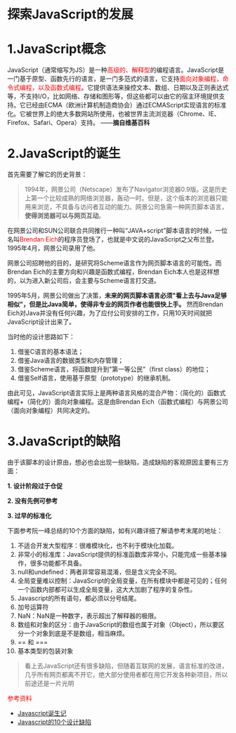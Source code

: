 # 探索JavaScript的发展

# 1.JavaScript概念
JavaScript（通常缩写为JS）是一种<font color="red">高级的、解释型</font>的编程语言。JavaScript是一门基于原型、函数先行的语言，是一门多范式的语言，它支持<font color="red">面向对象编程，命令式编程，以及函数式编程</font>。它提供语法来操控文本、数组、日期以及正则表达式等，不支持I/O，比如网络、存储和图形等，但这些都可以由它的宿主环境提供支持。它已经由ECMA（欧洲计算机制造商协会）通过ECMAScript实现语言的标准化。它被世界上的绝大多数网站所使用，也被世界主流浏览器（Chrome、IE、Firefox、Safari、Opera）支持。                              ——**摘自维基百科**
# 2.JavaScript的诞生
首先需要了解它的历史背景：
> 1994年，网景公司（Netscape）发布了Navigator浏览器0.9版。这是历史上第一个比较成熟的网络浏览器，轰动一时。但是，这个版本的浏览器只能用来浏览，不具备与访问者互动的能力。网景公司急需一种网页脚本语言，**使得浏览器可以与网页互动**。

在网景公司和SUN公司联合共同推行一种叫“JAVA+script”脚本语言的时候，一位名叫<font color="red">Brendan Eich</font>的程序员登场了，也就是中文说的JavaScript之父布兰登。1995年4月，网景公司录用了他。

网景公司招聘他的目的，是研究将Scheme语言作为网页脚本语言的可能性。而Brendan Eich的主要方向和兴趣是函数式编程，Brendan Eich本人也是这样想的，以为进入新公司后，会主要与Scheme语言打交道。

1995年5月，网景公司做出了决策，**未来的网页脚本语言必须"看上去与Java足够相似"，但是比Java简单，使得非专业的网页作者也能很快上手。**
然而Brendan Eich对Java并没有任何兴趣，为了应付公司安排的工作，只用10天时间就把JavaScript设计出来了。

当时他的设计思路如下：

1. 借鉴C语言的基本语法；
2. 借鉴Java语言的数据类型和内存管理；
3. 借鉴Scheme语言，将函数提升到"第一等公民"（first class）的地位；
4. 借鉴Self语言，使用基于原型（prototype）的继承机制。

由此可见，JavaScript语言实际上是两种语言风格的混合产物：（简化的）函数式编程+（简化的）面向对象编程。这是由Brendan Eich（函数式编程）与网景公司（面向对象编程）共同决定的。

# 3.JavaScript的缺陷
由于该脚本的设计原由，想必也会出现一些缺陷，造成缺陷的客观原因主要有三方面：

**1. 设计阶段过于仓促**

**2. 没有先例可参考**

**3. 过早的标准化**

下面参考阮一峰总结的10个方面的缺陷，如有兴趣详细了解请参考末尾的地址：

1. 不适合开发大型程序：很难模块化，也不利于模块化加载。
2. 非常小的标准库：JavaScript提供的标准函数库非常小，只能完成一些基本操作，很多功能都不具备。
3. null和undefined：两者非常容易混淆，但是含义完全不同。
4. 全局变量难以控制：JavaScript的全局变量，在所有模块中都是可见的；任何一个函数内部都可以生成全局变量，这大大加剧了程序的复杂性。
5. Javascript的所有语句，都必须以分号结尾。
6. 加号运算符
7.  NaN：NaN是一种数字，表示超出了解释器的极限。
8.  数组和对象的区分：由于JavaScript的数组也属于对象（Object），所以要区分一个对象到底是不是数组，相当麻烦。
9.  == 和 ===
10.  基本类型的包装对象

> 看上去JavaScript还有很多缺陷，但随着互联网的发展，语言标准的改进，几乎所有网页都离不开它，绝大部分使用者都在用它开发各种新项目，所以前途还是一片光明

<font color="red">参考资料</font>
* [Javascript诞生记](https://user-gold-cdn.xitu.io/2019/9/7/16d0c6f16412b5fa)
* [Javascript的10个设计缺陷](http://www.ruanyifeng.com/blog/2011/06/10_design_defects_in_javascript.html)
